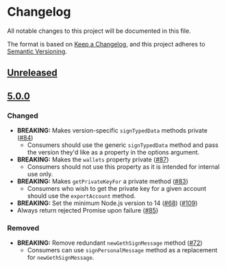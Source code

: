 # Changelog
All notable changes to this project will be documented in this file.

The format is based on [Keep a Changelog](https://keepachangelog.com/en/1.0.0/),
and this project adheres to [Semantic Versioning](https://semver.org/spec/v2.0.0.html).

## [Unreleased]

## [5.0.0]
### Changed
- **BREAKING:** Makes version-specific `signTypedData` methods private ([#84](https://github.com/MetaMask/eth-simple-keyring/pull/84))
    - Consumers should use the generic `signTypedData` method and pass the version they'd like as a property in the options argument.
- **BREAKING:** Makes the `wallets` property private ([#87](https://github.com/MetaMask/eth-simple-keyring/pull/87))
    - Consumers should not use this property as it is intended for internal use only.
- **BREAKING:** Makes `getPrivateKeyFor` a private method ([#83](https://github.com/MetaMask/eth-simple-keyring/pull/83))
    - Consumers who wish to get the private key for a given account should use the `exportAccount` method.
- **BREAKING:** Set the minimum Node.js version to 14 ([#68](https://github.com/MetaMask/eth-simple-keyring/pull/68)) ([#109](https://github.com/MetaMask/eth-simple-keyring/pull/109))
- Always return rejected Promise upon failure ([#85](https://github.com/MetaMask/eth-simple-keyring/pull/85))

### Removed
- **BREAKING:** Remove redundant `newGethSignMessage` method ([#72](https://github.com/MetaMask/eth-simple-keyring/pull/72))
    - Consumers can use `signPersonalMessage` method as a replacement for `newGethSignMessage`.

[Unreleased]: https://github.com/MetaMask/eth-simple-keyring/compare/v5.0.0...HEAD
[5.0.0]: https://github.com/MetaMask/eth-simple-keyring/releases/tag/v5.0.0
